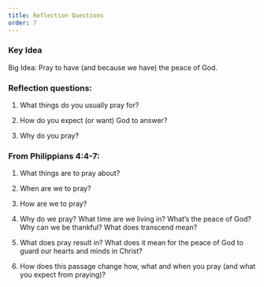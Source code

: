 ```yaml
---
title: Reflection Questions
order: 7
---
```


### Key Idea

Big Idea:  Pray to have (and because we have) the peace of God.

### Reflection questions:
1. What things do you usually pray for? 

2. How do you expect (or want) God to answer? 

3. Why do you pray?

### From Philippians 4:4-7:
1. What things are to pray about?

2. When are we to pray?

3. How are we to pray?

4. Why do we pray? What time are we living in? What’s the peace of God? Why can we be thankful? What does transcend mean?

5. What does pray result in? What does it mean for the peace of God to guard our hearts and minds in Christ?

6. How does this passage change how, what and when you pray (and what you expect from praying)? 




